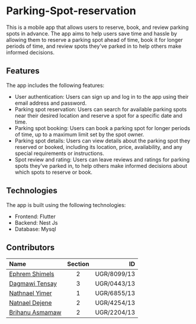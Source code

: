 # Parking-Spot-reservation

This is a mobile app that allows users to reserve, book, and review parking spots in advance. The app aims to help users save time and hassle by allowing them to reserve a parking spot ahead of time, book it for longer periods of time, and review spots they've parked in to help others make informed decisions.

## Features

The app includes the following features:

- User authentication: Users can sign up and log in to the app using their email address and password.
- Parking spot reservation: Users can search for available parking spots near their desired location and reserve a spot for a specific date and time.
- Parking spot booking: Users can book a parking spot for longer periods of time, up to a maximum limit set by the spot owner.
- Parking spot details: Users can view details about the parking spot they reserved or booked, including its location, price, availability, and any special requirements or instructions.
- Spot review and rating: Users can leave reviews and ratings for parking spots they've parked in, to help others make informed decisions about which spots to reserve or book.

## Technologies

The app is built using the following technologies:

- Frontend: Flutter
- Backend: Nest Js
- Database: Mysql

## Contributors

| Name                     | Section     | ID          |
| :---                     |  :---:      |       ---:  |
| [Ephrem Shimels](https://github.com/Ephrem-shimels21)           |    2        | UGR/8099/13 |
| [Dagmawi Tensay](https://github.com/dagiTensay)           |    3        | UGR/0443/13 |
| [Nathnael Yimer](https://github.com/natnaelyimer2040)          |    1        | UGR/6855/13 |
| [Natnael Dejene](https://github.com/natnaeldejenekebede)           |    2        | UGR/4254/13 |
| [Brihanu Asmamaw](https://github.com/BirhanuAsmamaw)         |    2        | UGR/2204/13 |
